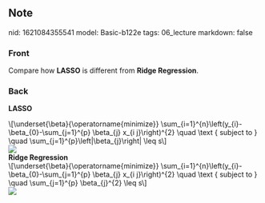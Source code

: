 ## Note
nid: 1621084355541
model: Basic-b122e
tags: 06_lecture
markdown: false

### Front
Compare how <b>LASSO</b> is different from <b>Ridge Regression</b>.

### Back
<b>LASSO</b>
<div>
  <div>
    \[\underset{\beta}{\operatorname{minimize}}
    \sum_{i=1}^{n}\left(y_{i}-\beta_{0}-\sum_{j=1}^{p} \beta_{j}
    x_{i j}\right)^{2} \quad \text { subject to } \quad
    \sum_{j=1}^{p}\left|\beta_{j}\right| \leq s\]
  </div>
  <div><img src=
  "paste-05d4dad6454ba76795c07c8a5ccbd279671d153b.jpg"></div>
  <div>
    <b>Ridge Regression</b>
  </div>
  <div>
    <div>
      \[\underset{\beta}{\operatorname{minimize}}
      \sum_{i=1}^{n}\left(y_{i}-\beta_{0}-\sum_{j=1}^{p} \beta_{j}
      x_{i j}\right)^{2} \quad \text { subject to } \quad
      \sum_{j=1}^{p} \beta_{j}^{2} \leq s\]
    </div>
  </div>
</div>
<div><img src=
paste-a2c4b2af878519e9d017137ce07ec7c700b0fba4.jpg></div>
